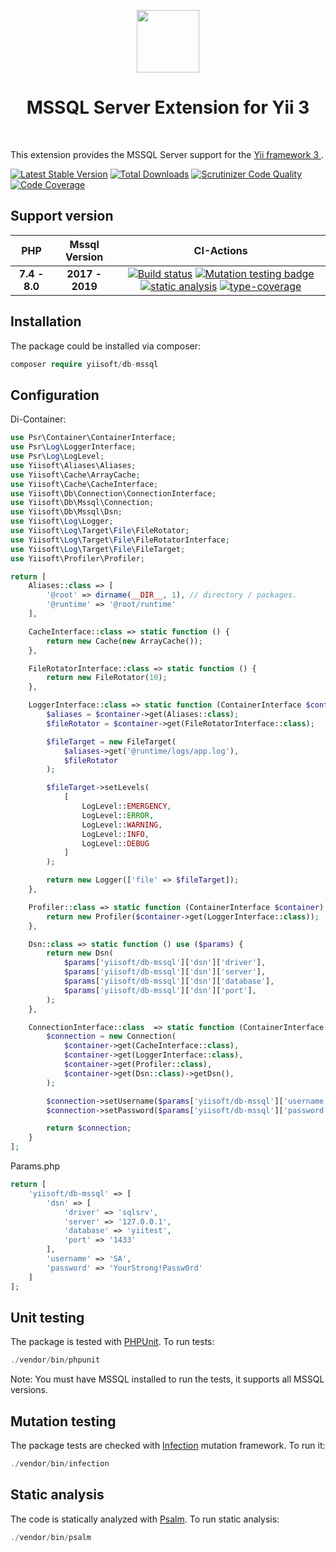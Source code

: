 <p align="center">
    <a href="https://github.com/yiisoft" target="_blank">
        <img src="https://avatars0.githubusercontent.com/u/6154722" height="100px">
    </a>
    <h1 align="center">MSSQL Server Extension for Yii 3</h1>
    <br>
</p>

This extension provides the MSSQL Server support for the [Yii framework 3 ](http://www.yiiframework.com).

[![Latest Stable Version](https://poser.pugx.org/yiisoft/db-mssql/v/stable.png)](https://packagist.org/packages/yiisoft/db-mssql)
[![Total Downloads](https://poser.pugx.org/yiisoft/db-mssql/downloads.png)](https://packagist.org/packages/yiisoft/db-mssql)
[![Scrutinizer Code Quality](https://scrutinizer-ci.com/g/yiisoft/db-mssql/badges/quality-score.png?b=master)](https://scrutinizer-ci.com/g/yiisoft/db-mssql/?branch=master)
[![Code Coverage](https://scrutinizer-ci.com/g/yiisoft/db-mssql/badges/coverage.png?b=master)](https://scrutinizer-ci.com/g/yiisoft/db-mssql/?branch=master)


## Support version

|  PHP | Mssql Version            |  CI-Actions
|:----:|:------------------------:|:---:|
|**7.4 - 8.0**| **2017 - 2019**|[![Build status](https://github.com/yiisoft/db-mssql/workflows/build/badge.svg)](https://github.com/yiisoft/db-mssql/actions?query=workflow%3Abuild) [![Mutation testing badge](https://img.shields.io/endpoint?style=flat&url=https%3A%2F%2Fbadge-api.stryker-mutator.io%2Fgithub.com%2Fyiisoft%2Fdb-mssql%2Fmaster)](https://dashboard.stryker-mutator.io/reports/github.com/yiisoft/db-mssql/master) [![static analysis](https://github.com/yiisoft/db-mssql/workflows/static%20analysis/badge.svg)](https://github.com/yiisoft/db-mssql/actions?query=workflow%3A%22static+analysis%22) [![type-coverage](https://shepherd.dev/github/yiisoft/db-mssql/coverage.svg)](https://shepherd.dev/github/yiisoft/db-mssql)


## Installation

The package could be installed via composer:

```php
composer require yiisoft/db-mssql
```

## Configuration

Di-Container:

```php
use Psr\Container\ContainerInterface;
use Psr\Log\LoggerInterface;
use Psr\Log\LogLevel;
use Yiisoft\Aliases\Aliases;
use Yiisoft\Cache\ArrayCache;
use Yiisoft\Cache\CacheInterface;
use Yiisoft\Db\Connection\ConnectionInterface;
use Yiisoft\Db\Mssql\Connection;
use Yiisoft\Db\Mssql\Dsn;
use Yiisoft\Log\Logger;
use Yiisoft\Log\Target\File\FileRotator;
use Yiisoft\Log\Target\File\FileRotatorInterface;
use Yiisoft\Log\Target\File\FileTarget;
use Yiisoft\Profiler\Profiler;

return [
    Aliases::class => [
        '@root' => dirname(__DIR__, 1), // directory / packages.
        '@runtime' => '@root/runtime'
    ],

    CacheInterface::class => static function () {
        return new Cache(new ArrayCache());
    },

    FileRotatorInterface::class => static function () {
        return new FileRotator(10);
    },

    LoggerInterface::class => static function (ContainerInterface $container) {
        $aliases = $container->get(Aliases::class);
        $fileRotator = $container->get(FileRotatorInterface::class);

        $fileTarget = new FileTarget(
            $aliases->get('@runtime/logs/app.log'),
            $fileRotator
        );

        $fileTarget->setLevels(
            [
                LogLevel::EMERGENCY,
                LogLevel::ERROR,
                LogLevel::WARNING,
                LogLevel::INFO,
                LogLevel::DEBUG
            ]
        );

        return new Logger(['file' => $fileTarget]);
    },

    Profiler::class => static function (ContainerInterface $container) {
        return new Profiler($container->get(LoggerInterface::class));
    },

    Dsn::class => static function () use ($params) {
        return new Dsn(
            $params['yiisoft/db-mssql']['dsn']['driver'],
            $params['yiisoft/db-mssql']['dsn']['server'],
            $params['yiisoft/db-mssql']['dsn']['database'],
            $params['yiisoft/db-mssql']['dsn']['port'],
        );
    },

    ConnectionInterface::class  => static function (ContainerInterface $container) use ($params) {
        $connection = new Connection(
            $container->get(CacheInterface::class),
            $container->get(LoggerInterface::class),
            $container->get(Profiler::class),
            $container->get(Dsn::class)->getDsn(),
        );

        $connection->setUsername($params['yiisoft/db-mssql']['username']);
        $connection->setPassword($params['yiisoft/db-mssql']['password']);

        return $connection;
    }
];
```

Params.php

```php
return [
    'yiisoft/db-mssql' => [
        'dsn' => [
            'driver' => 'sqlsrv',
            'server' => '127.0.0.1',
            'database' => 'yiitest',
            'port' => '1433'
        ],
        'username' => 'SA',
        'password' => 'YourStrong!Passw0rd'
    ]
];
```

## Unit testing

The package is tested with [PHPUnit](https://phpunit.de/). To run tests:

```php
./vendor/bin/phpunit
```

Note: You must have MSSQL installed to run the tests, it supports all MSSQL versions.

## Mutation testing

The package tests are checked with [Infection](https://infection.github.io/) mutation framework. To run it:

```php
./vendor/bin/infection
```

## Static analysis

The code is statically analyzed with [Psalm](https://psalm.dev/docs/). To run static analysis:

```php
./vendor/bin/psalm
```
